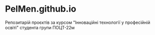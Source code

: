 # PelMen.github.io
Репозитарій проєктів за курсом "Інноваційні технології у професійній освіті" студента групи ПОЦТ-22м 
